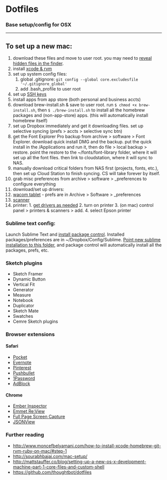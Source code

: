# Dotfiles
### Base setup/config for OSX 

----

## To set up a new mac:

1. download these files and move to user root. you may need to [reveal hidden files in the finder](http://ianlunn.co.uk/articles/quickly-showhide-hidden-files-mac-os-x-mavericks/).
2. install [xcode & rvm](http://www.moncefbelyamani.com/how-to-install-xcode-homebrew-git-rvm-ruby-on-mac/#step-1)
3. set up system config files:
    1. global .gitignore: `git config --global core.excludesfile '~/.gitignore_global'`
    2. add .bash_profile to user root
4. set up [SSH keys](https://help.github.com/articles/generating-ssh-keys/)
5. install apps from app store (both personal and business accts)
6. download brew-install.sh & save to user root. run `$ chmod +x brew-install.sh`, then `$ ./brew-install.sh` to install all the homebrew packages and (non-app-store) apps. (this will automatically install homebrew itself)
7. set up Dropbox immediately and get it downloading files. set up selective syncing (prefs > accts > selective sync btn)
8. get the Font Explorer Pro backup from archive > software > Font Explorer. download quick install DMG and the backup. put the quick install in the /Applications and run it, then do file > local backup > restore. point the restore to the ~/fonts/font-library folder, where it will set up all the font files. then link to cloudstation, where it will sync to NAS.
9. manually download critical folders from NAS first (projects, fonts, etc.), then set up Cloud Station to finish syncing. CS will take forever by itself.
10. grab misc preferences from archive > software > _preferences to configure everything
11. download/set up drivers:
  1. [wacom tablet](http://us.wacom.com/en/support/legacy-drivers/) - prefs are in Archive > Software > _preferences
  2. [scanner](http://www.epson.com/cgi-bin/Store/support/supDetail.jsp?oid=88368&infoType=Downloads)
  3. printer:
    1. [get drivers as needed](http://www.epson.com/cgi-bin/Store/support/supDetail.jsp?oid=233679&infoType=Downloads&platform=OSF_W_8-32)
    2. turn on printer
    3. (on mac) control panel > printers & scanners > add.
    4. select Epson printer

### Sublime text config:
Launch Sublime Text and [install package control](https://packagecontrol.io/installation#st3). Installed packages/preferences are in ~/Dropbox/Config/Sublime. [Point new sublime installation to this folder](https://sublime.wbond.net/docs/syncing#dropbox-osx), and package control will automatically install all the packages, prefs, etc.

### Sketch plugins
- Sketch Framer
- Dynamic Button
- Vertical Fit
- Generator
- Measure
- Notebook
- Duplicator
- Sketch Mate
- Swatches
- Cemre Sketch plugins

### Browser extensions

#### Safari
- [Pocket](https://getpocket.com/safari/)
- [Evernote](https://evernote.com/webclipper/?downloaded)
- [Pinterest](https://safari-extensions.apple.com/details/?id=com.pinterest.extension-HWZFLG9PNK)
- [Pushbullet](https://www.pushbullet.com/apps)
- [1Password](https://agilebits.com/onepassword/extensions)
- [AdBlock](https://getadblock.com)

#### Chrome
- [Ember Inspector](https://chrome.google.com/webstore/detail/ember-inspector/bmdblncegkenkacieihfhpjfppoconhi)
- [Emmet Re:View](https://chrome.google.com/webstore/detail/emmet-review/epejoicbhllgiimigokgjdoijnpaphdp)
- [Full Page Screen Capture](https://chrome.google.com/webstore/detail/full-page-screen-capture/fdpohaocaechififmbbbbbknoalclacl)
- [JSONView](https://chrome.google.com/webstore/detail/jsonview/chklaanhfefbnpoihckbnefhakgolnmc)

### Further reading
- http://www.moncefbelyamani.com/how-to-install-xcode-homebrew-git-rvm-ruby-on-mac/#step-1
- http://sourabhbajaj.com/mac-setup/
- http://mattstauffer.co/blog/setting-up-a-new-os-x-development-machine-part-1-core-files-and-custom-shell
- https://github.com/thoughtbot/dotfiles
